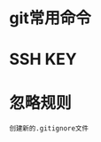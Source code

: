 <!--
 * @Author: your name
 * @Date: 2021-05-26 00:00:09
 * @LastEditTime: 2021-05-26 11:49:31
 * @LastEditors: Please set LastEditors
 * @Description: In User Settings Edit
 * @FilePath: \site\前端学习\笔记\Git\笔记..md
-->
# git常用命令

# SSH KEY
    
# 忽略规则
    创建新的.gitignore文件